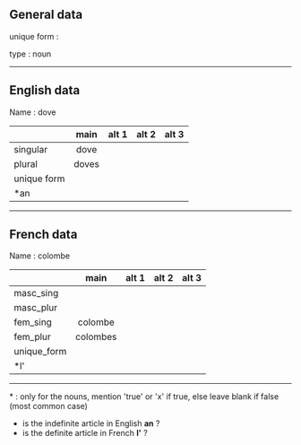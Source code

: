 ## General data

unique form :

type : noun

---

## English data

Name : dove

|             | main  | alt 1 | alt 2 | alt 3 |
| :---------- | :---: | :---: | :---: | ----- |
| singular    | dove  |       |       |       |
| plural      | doves |       |       |       |
| unique form |       |       |       |       |
| \*an        |       |       |       |       |

---

## French data

Name : colombe

|             |   main   | alt 1 | alt 2 | alt 3 |
| :---------- | :------: | :---: | :---: | :---: |
| masc_sing   |          |       |       |       |
| masc_plur   |          |       |       |       |
| fem_sing    | colombe  |       |       |       |
| fem_plur    | colombes |       |       |       |
| unique_form |          |       |       |       |
| \*l'        |          |       |       |       |

---

\* : only for the nouns, mention 'true' or 'x' if true, else leave blank if false (most common case)

- is the indefinite article in English **an** ?
- is the definite article in French **l'** ?
